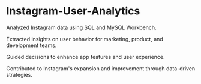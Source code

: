 # Instagram-User-Analytics
Analyzed Instagram data using SQL and MySQL Workbench.

Extracted insights on user behavior for marketing, product, and development teams.

Guided decisions to enhance app features and user experience.

Contributed to Instagram's expansion and improvement through data-driven strategies.
